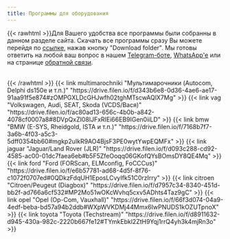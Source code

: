 ```yaml
---
title: Программы для оборудования
---
```


{{< rawhtml >}}Для Вашего удобства все программы были собранны в данном разделе сайта. Скачать все программы сразу Вы можете перейдя по <a href="https://drive.filen.io/f/bb96905e-c6a0-4f83-8f55-d5c268aa116a#x1gwdM2zdTX4tDdzu06ekEi4szQpvGAj" target="_blank">ссылке</a>, нажав кнопку "Download folder".
Мы готовы ответить на любой ваш вопрос в нашем <a href="https://t.me/smartdiag_robot" target="_blank">Telegram-боте</a>, <a href="https://wa.me/message/XVMV4LKBTXB4E1" target="_blank">WhatsApp'е</a> или на странице <a href="https://смартдиаг.рф/feedback/">обратной связи</a>.
<br><br>

</section>
<section class="flex flex-col flex-wrap min-w-full mt-4 sm:min-w-0">{{< /rawhtml >}}
{{< link multimarochniki "Мультимарочники (Autocom, Delphi ds150e и т.п.)" "https://drive.filen.io/f/d343b6e8-0d36-4ae6-ae17-91aa91f5e874#zOMPGXLDcGHJwfh02tghMTscwAQlX7Mg" >}}
{{< link vag "Volkswagen, Audi, SEAT, Skoda (VCDS/Вася)" "https://drive.filen.io/f/ac80ad13-656c-4b0b-a842-4078cf0007a8#8DVpQxZI08lJFxRIEi66EB9IGen0iiLD" >}}
{{< link bmw "BMW (E-SYS, Rheidgold, ISTA и т.п.)" "https://drive.filen.io/f/7168b7f7-3a6b-4f03-a5c3-5dff0354bb60#mgkp2uIkR9AO4BjsF3PE0wytYwpEQMFx" >}}
{{< link jaguar "Jaguar/Land Rover (JLR)" "https://drive.filen.io/f/d093c288-cd92-4585-ac00-01dc7faea6eb#b5F5ZfeOoqq06GKofQYsBOmsDY8QE4Mq" >}}
{{< link ford "Ford (FORScan, ELMconfig, FoCCCus)" "https://drive.filen.io/f/e6b57781-ad68-4d5f-8f76-c1072f0707ed#0QDkzFdqUH1EposLCvyIfk51C0rzIrry" >}}
{{< link citroen "Citroen/Peugeut (Diagbox)" "https://drive.filen.io/f/d7957c34-8340-451d-bb2f-ad766a6cf532#MP2Mo51wOKcWvhq5cxv5ADhts4Taz9gC" >}}
{{< link opel "Opel (Op-Com, Vauxhall)" "https://drive.filen.io/f/66f3d074-04a9-4edf-beba-bd57a94b2ddb#WXpWVKDMj44Mmx6IwPNUDS1kOZUTpnoX" >}}
{{< link toyota "Toyota (Techstream)" "https://drive.filen.io/f/d8911632-d945-430a-982c-2220b667fe12#TYmkEbkl2ZtH9Yqj1rrQ4yh3k4mjRn3o" >}} 
